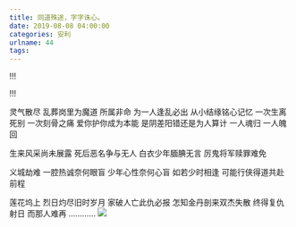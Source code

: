 ```yaml
---
title: 同道殊途，字字诛心。
date: 2019-08-08 04:00:00
categories: 安利
urlname: 44
tags:
---
```

<!--markdown-->!!!
<script>ap.list.switch(9);ap.play();</script>
!!!

灵气散尽 
乱葬岗里为魔道
所属非命
为一人逢乱必出
从小结缘铭心记忆
一次生离死别
一次刻骨之痛
爱你护你成为本能
是阴差阳错还是为人算计
一人魂归 一人魄回

生来风采尚未展露
死后恶名争与无人
白衣少年腼腆无言
厉鬼将军赎罪难免

义城劫难
一腔热诚奈何眼盲
少年心性奈何心盲
如若少时相逢
可能行侠得道共赴前程

莲花坞上
烈日灼尽旧时岁月
家破人亡此仇必报
怎知金丹剖来双杰失散
终得复仇射日
而那人难再
…………
![][1]


  [1]: https://pic.superbed.cn/item/5d595adb451253d178c94eec.jpg